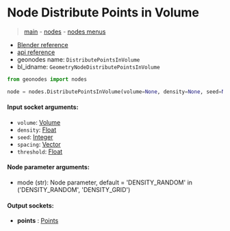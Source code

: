 # Node Distribute Points in Volume

> [main](../structure.md) - [nodes](nodes.md) - [nodes menus](nodes_menus.md)

- [Blender reference](https://docs.blender.org/manual/en/latest/modeling/geometry_nodes/point/distribute_points_in_volume.html)
- [api reference](https://docs.blender.org/api/current/bpy.types.GeometryNodeDistributePointsInVolume.html)
- geonodes name: `DistributePointsInVolume`
- bl_idname: `GeometryNodeDistributePointsInVolume`

```python
from geonodes import nodes

node = nodes.DistributePointsInVolume(volume=None, density=None, seed=None, spacing=None, threshold=None, mode='DENSITY_RANDOM')
```

#### Input socket arguments:

- `volume`: [Volume](Volume.md)
- `density`: [Float](Float.md)
- `seed`: [Integer](Integer.md)
- `spacing`: [Vector](Vector.md)
- `threshold`: [Float](Float.md)

#### Node parameter arguments:

- mode (str): Node parameter, default = 'DENSITY_RANDOM' in ('DENSITY_RANDOM', 'DENSITY_GRID')

#### Output sockets:

- **points** : [Points](Points.md)

